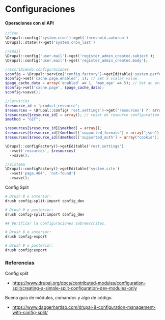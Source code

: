Configuraciones
===

#### Operaciones con el API
```php
//Cron
\Drupal::config('system.cron')->get('threshold.autorun')
\Drupal::state()->get('system.cron_last')

//Email
\Drupal::config('user.mail')->get('register_admin_created.subject');
\Drupal::config('user.mail')->get('register_admin_created.body');

//Escribiendo configuraciones
$config = \Drupal::service('config.factory')->getEditable('system.performance');
$config->set('cache.page.enabled', 1); // Set a scalar value.
$page_cache_data = array('enabled' => 1, 'max_age' => 5); // Set an array of values.
$config->set('cache.page', $page_cache_data);
$config->save();

//Servicios
$resource_id = 'product_resource';
$resources = \Drupal::config('rest.settings')->get('resources') ?: array();
$resources[$resource_id] = array(); // reset de resource configuration
$method = "GET";

$resources[$resource_id][$method] = array();
$resources[$resource_id][$method]['supported_formats'] = array("json");
$resources[$resource_id][$method]['supported_auth'] = array("cookie");

\Drupal::configFactory()->getEditable('rest.settings')
  ->set('resources', $resources)
  ->save();

//Sistema
\Drupal::configFactory()->getEditable('system.site')
  ->set('page.404', 'not-found')
  ->save();

```

Config Split
```bash
# Drush 8 o anterior:
drush config-split-import config_dev

# Drush 9 o posterior:
drush config-split:import config_dev

## Verificar la configuraciones sobreescritas.

# Drush 8 o anterior:
drush config-export

# Drush 9 o posterior:
drush config:export
```

### Referencias
Config split
- https://www.drupal.org/docs/contributed-modules/configuration-split/creating-a-simple-split-configuration-dev-modules-only

Buena guía de módulos, comandos y algo de código.
- https://www.daggerhartlab.com/drupal-8-configuration-management-with-config-split/